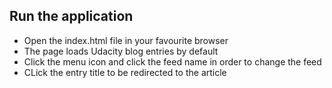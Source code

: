 ## Run the application

* Open the index.html file in your favourite browser
* The page loads Udacity blog entries by default
* Click the menu icon and click the feed name in order to change the feed
* CLick the entry title to be redirected to the article

